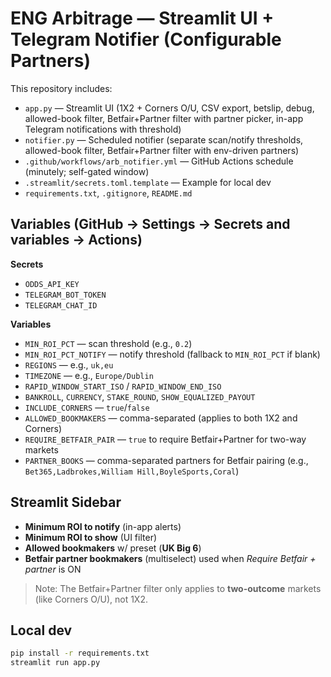
# ENG Arbitrage — Streamlit UI + Telegram Notifier (Configurable Partners)

This repository includes:
- `app.py` — Streamlit UI (1X2 + Corners O/U, CSV export, betslip, debug, allowed-book filter, Betfair+Partner filter with partner picker, in-app Telegram notifications with threshold)
- `notifier.py` — Scheduled notifier (separate scan/notify thresholds, allowed-book filter, Betfair+Partner filter with env-driven partners)
- `.github/workflows/arb_notifier.yml` — GitHub Actions schedule (minutely; self-gated window)
- `.streamlit/secrets.toml.template` — Example for local dev
- `requirements.txt`, `.gitignore`, `README.md`

## Variables (GitHub → Settings → Secrets and variables → Actions)

**Secrets**
- `ODDS_API_KEY`
- `TELEGRAM_BOT_TOKEN`
- `TELEGRAM_CHAT_ID`

**Variables**
- `MIN_ROI_PCT` — scan threshold (e.g., `0.2`)
- `MIN_ROI_PCT_NOTIFY` — notify threshold (fallback to `MIN_ROI_PCT` if blank)
- `REGIONS` — e.g., `uk,eu`
- `TIMEZONE` — e.g., `Europe/Dublin`
- `RAPID_WINDOW_START_ISO` / `RAPID_WINDOW_END_ISO`
- `BANKROLL`, `CURRENCY`, `STAKE_ROUND`, `SHOW_EQUALIZED_PAYOUT`
- `INCLUDE_CORNERS` — `true`/`false`
- `ALLOWED_BOOKMAKERS` — comma-separated (applies to both 1X2 and Corners)
- `REQUIRE_BETFAIR_PAIR` — `true` to require Betfair+Partner for two-way markets
- `PARTNER_BOOKS` — comma-separated partners for Betfair pairing (e.g., `Bet365,Ladbrokes,William Hill,BoyleSports,Coral`)

## Streamlit Sidebar
- **Minimum ROI to notify** (in-app alerts)
- **Minimum ROI to show** (UI filter)
- **Allowed bookmakers** w/ preset (**UK Big 6**)
- **Betfair partner bookmakers** (multiselect) used when *Require Betfair + partner* is ON

> Note: The Betfair+Partner filter only applies to **two-outcome** markets (like Corners O/U), not 1X2.

## Local dev
```bash
pip install -r requirements.txt
streamlit run app.py
```
